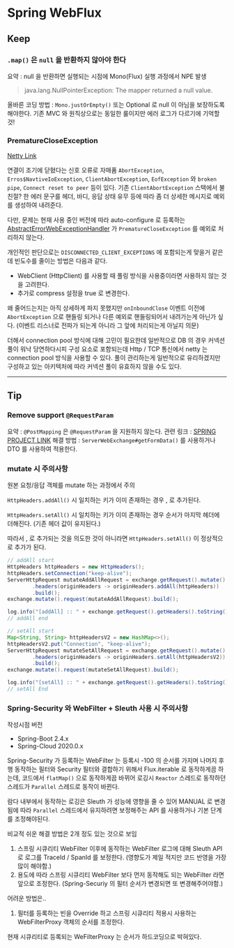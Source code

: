 # Spring WebFlux

## Keep

### `.map()` 은 `null` 을 반환하지 않아야 한다

요약 : null 을 반환하면 실행되는 시점에 Mono(Flux) 실행 과정에서 NPE 발생

> java.lang.NullPointerException: The mapper returned a null value.

올바른 코딩 방법 : `Mono.justOrEmpty()` 또는 Optional 로 null 이 아님을 보장하도록 해야한다. 기존 MVC 와 원칙상으로는 동일한 룰이지만 에러 로그가 다르기에 기억할 것!

### PrematureCloseException

[Netty Link](https://projectreactor.io/docs/netty/release/api/reactor/netty/http/client/PrematureCloseException.html)

연결이 조기에 닫혔다는 신호 오류로 자매품 `AbortException`, `Erros$NavtiveIoException`, `ClientAbortException`, `EofException` 와 `broken pipe`, `Connect reset to peer` 등이 있다. 기존 `ClientAbortException` 스택에서 불친절? 한 에러 문구를 헤더, 바디, 응답 상태 유무 등에 따라 좀 더 상세한 메시지로 예외를 생성하여 내려준다.

다만, 문제는 현재 사용 중인 버전에 따라 auto-configure 로 등록하는 [AbstractErrorWebExceptionHandler](https://github.com/spring-projects/spring-boot/blob/main/spring-boot-project/spring-boot-autoconfigure/src/main/java/org/springframework/boot/autoconfigure/web/reactive/error/AbstractErrorWebExceptionHandler.java) 가 `PrematureCloseException` 를 예외로 처리하지 않는다.

개인적인 판단으로는 `DISCONNECTED_CLIENT_EXCEPTIONS` 에 포함되는게 맞을거 같은데 빈도수를 줄이는 방법은 다음과 같다.

- WebClient (HttpClient) 를 사용할 때 풀링 방식을 사용중이라면 사용하지 않는 것을 고려한다.
- 추가로 compress 설정을 true 로 변경한다.

왜 줄어드는지는 아직 상세하게 파지 못했지만 `onInboundClose` 이벤트 이전에 `AbortException` 으로 핸들링 되거나 다른 예외로 핸들링되어서 내려가는게 아닌가 싶다. (이벤트 리스너로 전파가 되는게 아니라 그 앞에 처리되는게 아닐지 의문)

더해서 connection pool 방식에 대해 고민이 필요한데 일반적으로 DB 의 경우 커넥션 풀이 워낙 당연하다시피 구성 요소로 포함되는데 Http / TCP 통신에서 netty 는 connection pool 방식을 사용할 수 있다. 풀이 관리하는게 일반적으로 유리하겠지만 구성하고 있는 아키텍처에 따라 커넥션 풀이 유효하지 않을 수도 있다.

- - -

## Tip

### Remove support `@RequestParam`

요약 : `@PostMapping` 은 `@RequestParam` 을 지원하지 않는다.
관련 링크 : [SPRING PROJECT LINK](https://github.com/spring-projects/spring-framework/issues/20067)
해결 방법 : `ServerWebExchange#getFormData()` 를 사용하거나 DTO 를 사용하여 적용한다.

### mutate 시 주의사항

원본 요청/응답 객체를 mutate 하는 과정에서 주의

`HttpHeaders.addAll()` 시 일치하는 키가 이미 존재하는 경우 , 로 추가된다.

`HttpHeaders.setAll()` 시 일치하는 키가 이미 존재하는 경우 순서가 마지막 헤더에 더해진다. (기존 헤더 값이 유지된다.)

따라서 , 로 추가되는 것을 의도한 것이 아니라면 `HttpHeaders.setAll()` 이 정상적으로 추가가 된다.

```java
// addAll start
HttpHeaders httpHeaders = new HttpHeaders();
httpHeaders.setConnection("keep-alive");
ServerHttpRequest mutateAddAllRequest = exchange.getRequest().mutate()
        .headers(originHeaders -> originHeaders.addAll(httpHeaders))
        .build();
exchange.mutate().request(mutateAddAllRequest).build();

log.info("[addAll] :: " + exchange.getRequest().getHeaders().toString());
// addAll end

// setAll start
Map<String, String> httpHeadersV2 = new HashMap<>();
httpHeadersV2.put("Connection", "keep-alive");
ServerHttpRequest mutateSetAllRequest = exchange.getRequest().mutate()
        .headers(originHeaders -> originHeaders.setAll(httpHeadersV2))
        .build();
exchange.mutate().request(mutateSetAllRequest).build();

log.info("[setAll] :: " + exchange.getRequest().getHeaders().toString());
// setAll End
```

### Spring-Security 와 WebFilter + Sleuth 사용 시 주의사항

작성시점 버전

- Spring-Boot 2.4.x
- Spring-Cloud 2020.0.x

Spring-Security 가 등록하는 WebFilter 는 등록시 -100 의 순서를 가지며 나머지 후행 동작하는 필터와 Security 필터와 결합하기 위해서 Flux.iterable 로 동작하게끔 하는데, 코드에서 `flatMap()` 으로 동작하게끔 바뀌어 로깅시 `Reactor` 스레드로 동작하던 스레드가 `Parallel` 스레드로 동작이 바뀐다.

람다 내부에서 동작하는 로깅은 Sleuth 가 성능에 영향을 줄 수 있어 MANUAL 로 변경됨에 따라 `Parallel` 스레드에서 유지하려면 보정해주는 API 를 사용하거나 기본 단계를 조정해야된다.

비교적 쉬운 해결 방법은 2개 정도 있는 것으로 보임

1. 스프링 시큐리티 WebFilter 이후에 동작하는 WebFilter 로그에 대해 Sleuth API 로 로그를 TraceId / SpanId 를 보정한다. (영향도가 제일 적지만 코드 반영을 가장 많이 해야함.)
2. 용도에 따라 스프링 시큐리티 WebFilter 보다 먼저 동작해도 되는 WebFilter 라면 앞으로 조정한다. (Spring-Securiy 의 필터 순서가 변경되면 또 변경해주어야함.)

어려운 방법은..

1. 필터를 등록하는 빈을 Override 하고 스프링 시큐리티 적용시 사용하는 WebFilterProxy 객체의 순서를 조정한다.

현재 시큐리티로 등록되는 WeFilterProxy 는 순서가 하드코딩으로 박혀있다.
